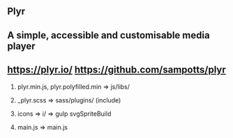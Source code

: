 ## Plyr

## A simple, accessible and customisable media player

## https://plyr.io/ https://github.com/sampotts/plyr

1. plyr.min.js, plyr.polyfilled.min => js/libs/

2. \_plyr.scss => sass/plugins/ (include)

3. icons => i/ => gulp svgSpriteBuild

4. main.js => main.js

